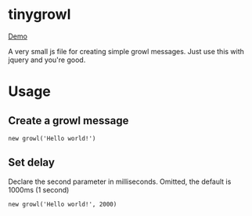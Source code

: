 tinygrowl
=========

<a href="http://cdpn.io/AyDtJ">Demo</a>

A very small js file for creating simple growl messages.
Just use this with jquery and you're good.

Usage
=====

Create a growl message
----------------------

``new growl('Hello world!')``

Set delay
---------

Declare the second parameter in milliseconds. Omitted, the default is 1000ms (1 second)

``new growl('Hello world!', 2000)``
